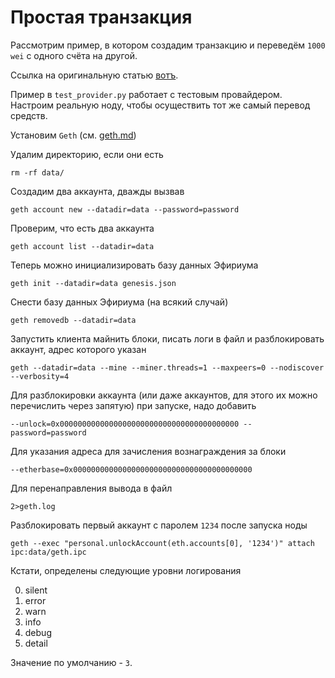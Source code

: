 # Простая транзакция

Рассмотрим пример, в котором создадим транзакцию и переведём `1000 wei` с одного счёта на другой.

Ссылка на оригинальную статью [вотъ](https://ethereum.org/en/developers/tutorials/a-developers-guide-to-ethereum-part-one/).

Пример в `test_provider.py` работает с тестовым провайдером. Настроим реальную ноду, чтобы осуществить тот же самый перевод средств.

Установим `Geth` (см. [geth.md](tools/geth.md))

Удалим директорию, если они есть
```
rm -rf data/
```
Создадим два аккаунта, дважды вызвав
```
geth account new --datadir=data --password=password
```
Проверим, что есть два аккаунта
```
geth account list --datadir=data
```
Теперь можно инициализировать базу данных Эфириума
```
geth init --datadir=data genesis.json
```
Снести базу данных Эфириума (на всякий случай)
```
geth removedb --datadir=data
```
Запустить клиента майнить блоки, писать логи в файл и разблокировать аккаунт, адрес которого указан
```
geth --datadir=data --mine --miner.threads=1 --maxpeers=0 --nodiscover --verbosity=4
```
Для разблокировки аккаунта (или даже аккаунтов, для этого их можно перечислить через запятую) при запуске, надо добавить
```
--unlock=0x0000000000000000000000000000000000000000 --password=password
```
Для указания адреса для зачисления вознаграждения за блоки
```
--etherbase=0x0000000000000000000000000000000000000000
```
Для перенаправления вывода в файл
```
2>geth.log
```
Разблокировать первый аккаунт с паролем `1234` после запуска ноды
```
geth --exec "personal.unlockAccount(eth.accounts[0], '1234')" attach ipc:data/geth.ipc
```
Кстати, определены следующие уровни логирования

0. silent
1. error
2. warn
3. info
4. debug
5. detail

Значение по умолчанию - `3`.